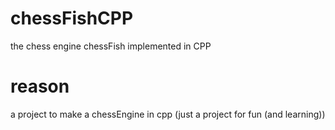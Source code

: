 # chessFishCPP
the chess engine chessFish implemented in CPP

# reason
a project to make a chessEngine in cpp (just a project for fun (and learning))
